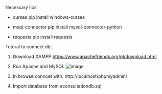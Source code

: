 Necessary libs:

- curses
  pip install windows-curses

- msql-connector
  pip install mysql-connector-python

- requests
  pip install requests

Tutoral to connect db:

1. Download XAMPP https://www.apachefriends.org/pl/download.html

3. Run Apache and MySQL
![image](https://github.com/user-attachments/assets/d6c1ac41-90d6-4032-b7d7-1676dd2a51c5)

4. In browse conncet with: http://localhost/phpmyadmin/

5. Import database from econsultationdb.sql
